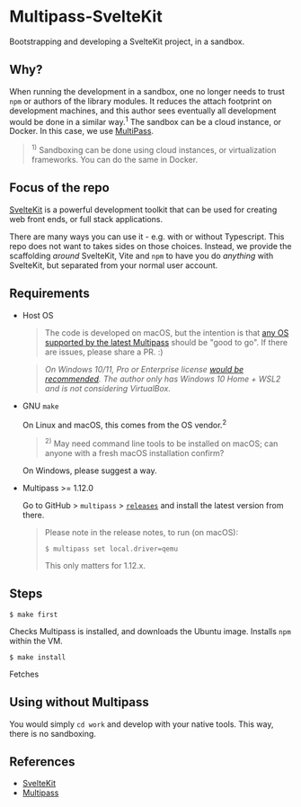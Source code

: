 # Multipass-SvelteKit

Bootstrapping and developing a SvelteKit project, in a sandbox.

## Why?

When running the development in a sandbox, one no longer needs to trust `npm` or authors of the library modules. It reduces the attach footprint on development machines, and this author sees eventually all development would be done in a similar way.<sup>1</sup> The sandbox can be a cloud instance, or Docker. In this case, we use [MultiPass](https://multipass.run).

><sup>1)</sup> Sandboxing can be done using cloud instances, or virtualization frameworks. You can do the same in Docker.


## Focus of the repo

[SvelteKit](https://kit.svelte.dev) is a powerful development toolkit that can be used for creating web front ends, or full stack applications.

There are many ways you can use it - e.g. with or without Typescript. This repo does not want to takes sides on those choices. Instead, we provide the scaffolding *around* SvelteKit, Vite and `npm` to have you do *anything* with SvelteKit, but separated from your normal user account.


## Requirements

- Host OS

   >The code is developed on macOS, but the intention is that [any OS supported by the latest Multipass](https://multipass.run/docs/installing-on-linux) should be "good to go". If there are issues, please share a PR. :)

	>*On Windows 10/11, Pro or Enterprise license [would be recommended](https://multipass.run/docs/installing-on-windows#heading--hyper-v). The author only has Windows 10 Home + WSL2 and is not considering VirtualBox.*

- GNU `make`

	On Linux and macOS, this comes from the OS vendor.<sup>2</sup>
	
	><sup>2)</sup> May need command line tools to be installed on macOS; can anyone with a fresh macOS installation confirm?

	On Windows, please suggest a way.


- Multipass >= 1.12.0

	Go to GitHub > `multipass` > [`releases`](https://github.com/canonical/multipass/releases) and install the latest version from there.

	>Please note in the release notes, to run (on macOS):
	>
   >```
   >$ multipass set local.driver=qemu
   >```
   >
   >This only matters for 1.12.x.

<!-- Developed on:

macOS 13.4
multipass 1.12.0 (installed from a .dmg)
-->



## Steps

```
$ make first
```

Checks Multipass is installed, and downloads the Ubuntu image. Installs `npm` within the VM.

```
$ make install
```

Fetches 


## Using without Multipass

You would simply `cd work` and develop with your native tools. This way, there is no sandboxing.


## References

- [SvelteKit](https://kit.svelte.dev)
- [Multipass](https://multipass.run)



